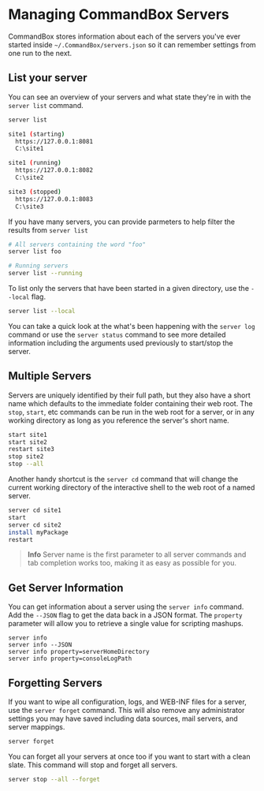 # Managing CommandBox Servers

CommandBox stores information about each of the servers you've ever started inside `~/.CommandBox/servers.json` so it can remember settings from one run to the next.  

## List your server

You can see an overview of your servers and what state they're in with the `server list` command.  

```bash
server list

site1 (starting)
  https://127.0.0.1:8081
  C:\site1

site1 (running)
  https://127.0.0.1:8082
  C:\site2

site3 (stopped)
  https://127.0.0.1:8083
  C:\site3
```

If you have many servers, you can provide parmeters to help filter the results from `server list`

```bash
# All servers containing the word "foo"
server list foo

# Running servers
server list --running
```

To list only the servers  that have been started in a given directory, use the `--local` flag.

```bash
server list --local
```

You can take a quick look at the what's been happening with the `server log` command or use the `server status` command to see more detailed information including the arguments used previously to start/stop the server. 

## Multiple Servers
Servers are uniquely identified by their full path, but they also have a short name which defaults to the immediate folder containing their web root.  The `stop`, `start`, etc commands can be run in the web root for a server, or in any working directory as long as you reference the server's short name.

```bash
start site1
start site2
restart site3
stop site2
stop --all
```

Another handy shortcut is the `server cd` command that will change the current working directory of the interactive shell to the web root of a named server.

```bash
server cd site1
start
server cd site2
install myPackage
restart
```

>**Info** Server name is the first parameter to all server commands and tab completion works too, making it as easy as possible for you.

## Get Server Information
You can get information about a server using the `server info` command.  Add the `--JSON` flag to get the data back in a JSON format.  The `property` parameter will allow you to retrieve a single value for scripting mashups.
```
server info
server info --JSON
server info property=serverHomeDirectory
server info property=consoleLogPath
```

## Forgetting Servers
If you want to wipe all configuration, logs, and WEB-INF files for a server, use the `server forget` command.  This will also remove any administrator settings you may have saved including data sources, mail servers, and server mappings.

```bash
server forget
```

You can forget all your servers at once too if you want to start with a clean slate.  This command will stop and forget all servers.

```bash
server stop --all --forget
```



